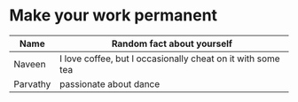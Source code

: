 # Make your work permanent

| Name        | Random fact about yourself     |
|-------------|--------|
| Naveen      | I love coffee, but I occasionally cheat on it with some tea |
|Parvathy     | passionate about dance |
